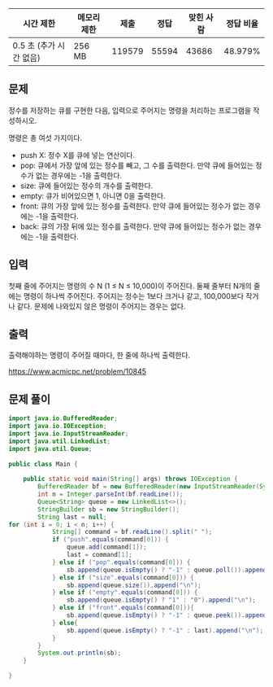 |시간 제한|메모리 제한|제출|정답|맞힌 사람|정답 비율|
|---|---|---|---|---|---|
|0.5 초 (추가 시간 없음)|256 MB|119579|55594|43686|48.979%|

## 문제

정수를 저장하는 큐를 구현한 다음, 입력으로 주어지는 명령을 처리하는 프로그램을 작성하시오.

명령은 총 여섯 가지이다.

- push X: 정수 X를 큐에 넣는 연산이다.
- pop: 큐에서 가장 앞에 있는 정수를 빼고, 그 수를 출력한다. 만약 큐에 들어있는 정수가 없는 경우에는 -1을 출력한다.
- size: 큐에 들어있는 정수의 개수를 출력한다.
- empty: 큐가 비어있으면 1, 아니면 0을 출력한다.
- front: 큐의 가장 앞에 있는 정수를 출력한다. 만약 큐에 들어있는 정수가 없는 경우에는 -1을 출력한다.
- back: 큐의 가장 뒤에 있는 정수를 출력한다. 만약 큐에 들어있는 정수가 없는 경우에는 -1을 출력한다.

## 입력

첫째 줄에 주어지는 명령의 수 N (1 ≤ N ≤ 10,000)이 주어진다. 둘째 줄부터 N개의 줄에는 명령이 하나씩 주어진다. 주어지는 정수는 1보다 크거나 같고, 100,000보다 작거나 같다. 문제에 나와있지 않은 명령이 주어지는 경우는 없다.

## 출력

출력해야하는 명령이 주어질 때마다, 한 줄에 하나씩 출력한다.

https://www.acmicpc.net/problem/10845

## 문제 풀이

```java
import java.io.BufferedReader;  
import java.io.IOException;  
import java.io.InputStreamReader;  
import java.util.LinkedList;  
import java.util.Queue;  
  
public class Main {  
  
    public static void main(String[] args) throws IOException {  
        BufferedReader bf = new BufferedReader(new InputStreamReader(System.in));  
        int n = Integer.parseInt(bf.readLine());  
        Queue<String> queue = new LinkedList<>();  
        StringBuilder sb = new StringBuilder();  
        String last = null;   
for (int i = 0; i < n; i++) {  
            String[] command = bf.readLine().split(" ");  
            if ("push".equals(command[0])) {  
                queue.add(command[1]);  
                last = command[1];  
            } else if ("pop".equals(command[0])) {  
                sb.append(queue.isEmpty() ? "-1" : queue.poll()).append("\n");  
            } else if ("size".equals(command[0])) {  
                sb.append(queue.size()).append("\n");  
            } else if ("empty".equals(command[0])) {  
                sb.append(queue.isEmpty() ? "1" : "0").append("\n");  
            } else if ("front".equals(command[0])){  
                sb.append(queue.isEmpty() ? "-1" : queue.peek()).append("\n");  
            } else{  
                sb.append(queue.isEmpty() ? "-1" : last).append("\n");  
            }  
        }  
        System.out.println(sb);  
    }  
  
}
```